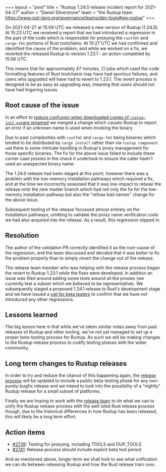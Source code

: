 +++
layout = "post"
title = "Rustup 1.24.0 release incident report for 2021-04-27"
author = "Daniel Silverstone"
team = "the Rustup team <https://www.rust-lang.org/governance/teams/dev-tools#wg-rustup>"
+++

On 2021-04-27 at 15:09 UTC we released a new version of Rustup (1.24.0). At
15:23 UTC we received a report that we had introduced a regression in the part
of the code which is responsible for proxying the `rustfmt` and `cargo-fmt`
portions of Rust toolchains. At 15:27 UTC we had confirmed and identified the
cause of the problem, and while we worked on a fix, we reverted the released
Rustup to version 1.23.1 - an action completed by 15:56 UTC.

This means that for approximately 47 minutes, CI jobs which used the code
formatting features of Rust toolchains may have had spurious failures, and users
who upgraded will have had to revert to 1.23.1. The revert process is designed
to be as easy as upgrading was, meaning that users should not have had lingering
issues.

## Root cause of the issue

In an effort to
[reduce confusion when downloaded copies of `rustup-init.exe`are renamed][rcon]
we merged a change which causes Rustup to report an error if an unknown name is
used when invoking the binary.

[rcon]: https://github.com/rust-lang/rustup/issues/2286

Due to past complexities with `rustfmt` and `cargo-fmt` being binaries which
tended to be distributed by `cargo install` rather than via
`rustup component add` there is some intricate handling in Rustup's proxy
management for those specific binaries. The fix for the above issue failed to
include these corner case proxies in the check it undertook to ensure the caller
hadn't used an unexpected binary name.

The 1.24.0 release had been staged at this point, however there was a problem
with the low-memory installation pathways which required a fix, and at the time
we incorrectly assessed that it was low-impact to rebase the release onto the
new master branch which had not only the fix for the low-memory installation
pathway but also the "refuse bad names" change for the above issue.

Subsequent testing of the release focussed almost entirely on the installation
pathways, omitting to validate the proxy name verification code we had also
acquired into the release. As a result, this regression slipped in.

## Resolution

The author of the validation PR correctly identified it as the root-cause of
the regression, and the team discussed and decided that it was better to fix
the problem properly than to simply revert the change out of the release.

The release team member who was helping with the release process began the
revert to Rustup 1.23.1 while the fixes were developed. In addition an issue
was filed around adding some tests around all the proxies (we currently test a
subset which we believed to be representative). We subsequently staged a
proposed 1.24.1 release to Rust's development stage and we have issued a [call
for beta testers][beta] to confirm that we have not introduced any other
regressions.

[beta]: https://internals.rust-lang.org/t/seeking-beta-testers-for-rustup-1-24-1/14582

## Lessons learned

The big lesson here is that while we've taken similar notes away from past
releases of Rustup and other tooling, we've not yet managed to set up a proper
beta-testing process for Rustup. As such we will be making changes to the
Rustup release process to codify testing phases with the wider community.

## Long term changes to Rustup releases

In order to try and reduce the chance of this happening again, the [release
process][rp] will be updated to include a public beta-testing phase for any non-
purely-bugfix release and we intend to look into the possibility of a "nightly"
Rustup release for a _small_ subset of platforms.

[rp]: https://github.com/rust-lang/rustup/blob/master/CONTRIBUTING.md#making-a-release

Finally we are hoping to work with the [release team][rt] to do what we can to
unify the Rustup release process with the well oiled Rust release process
though, due to the historical differences in how Rustup has been released, this
will likely be a long term effort.

[rt]: https://www.rust-lang.org/governance/teams/release

## Action items

- [#2739]: Testing for proxying, including TOOLS and DUP_TOOLS
- [#2741]: Release process should include explicit beta test period

[#2739]: https://github.com/rust-lang/rustup/issues/2739
[#2741]: https://github.com/rust-lang/rustup/issues/2741

And as mentioned above, longer term we shall look to see what unification we can
do between releasing Rustup and how the Rust release train runs.
